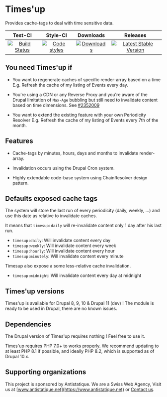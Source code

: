 # Times'up

Provides cache-tags to deal with time sensitive data.

|       Test-CI        |        Style-CI         |        Downloads        |         Releases         |
|:----------------------:|:-----------------------:|:-----------------------:|:------------------------:|
| [![Build Status](https://github.com/antistatique/drupal-timesup/actions/workflows/ci.yml/badge.svg)](https://github.com/antistatique/drupal-timesup/actions/workflows/ci.yml) | [![Code styles](https://github.com/antistatique/drupal-timesup/actions/workflows/styles.yml/badge.svg)](https://github.com/antistatique/drupal-timesup/actions/workflows/styles.yml) | [![Downloads](https://img.shields.io/badge/downloads-8.x--1.0-green.svg?style=flat-square)](https://ftp.drupal.org/files/projects/timesup-8.x-1.0.tar.gz) | [![Latest Stable Version](https://img.shields.io/badge/release-v1.0-blue.svg?style=flat-square)](https://www.drupal.org/project/timesup/releases) |

## You need Times'up if

- You want to regenerate caches of specific render-array based on a time
E.g. Refresh the cache of my listing of Events every day.

- You're using a CDN or any Reverse Proxy and you're aware of the Drupal
limitation of `Max-Age` bubbling but still need to invalidate content based on
time dimensions. See [#2352009](https://www.drupal.org/project/drupal/issues/2352009)

- You want to extend the existing feature with your own Periodicity Resolver
E.g. Refresh the cache of my listing of Events every 7th of the month.

## Features

* Cache-tags by minutes, hours, days and months to invalidate render-array.

* Invalidation occurs using the Drupal Cron system.

* Highly extendable code-base system using ChainResolver design pattern.

## Defaults exposed cache tags

The system will store the last run of every periodicity (daily, weekly, ...)
and use this date as relative to invalidate caches.

It means that `timesup:daily` will re-invalidate content only 1 day after his
last run.

* `timesup:daily`: Will invalidate content every day
* `timesup:weekly`: Will invalidate content every week
* `timesup:hourly`: Will invalidate content every hour
* `timesup:minutely`: Will invalidate content every minute

Timesup also expose a some less-relative cache invalidation.

* `timesup:midnight`: Will invalidate content every day at midnight

## Times'up versions

Times'up is available for Drupal 8, 9, 10 & Drupal 11 (dev) !
The module is ready to be used in Drupal, there are no known issues.

## Dependencies

The Drupal version of Times'up requires nothing !
Feel free to use it.

Times'up requires PHP 7.0+ to works properly. We recommend updating to at least
PHP 8.1 if possible, and ideally PHP 8.2, which is supported as of Drupal 10.x.

## Supporting organizations

This project is sponsored by Antistatique. We are a Swiss Web Agency,
Visit us at [www.antistatique.net](https://www.antistatique.net) or
[Contact us](mailto:info@antistatique.net).
